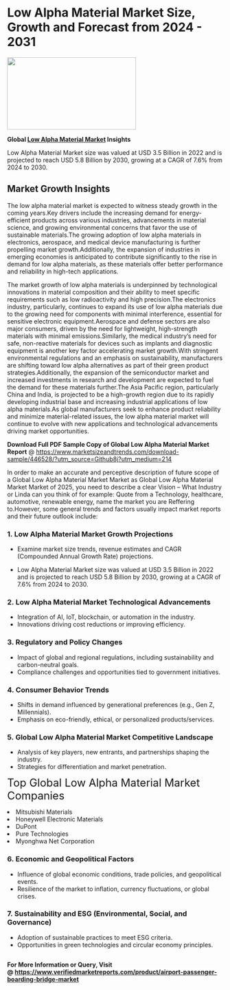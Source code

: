 <H1>Low Alpha Material Market Size, Growth and Forecast from 2024 - 2031</H1><img class="aligncenter size-medium wp-image-584254" src="https://thirdeyenews.in/wp-content/uploads/2024/09/Global-Market-Research-300x168.jpeg" alt="" width="300" height="168" /><p><strong>Global&nbsp;<a href="https://www.marketsizeandtrends.com/download-sample/446528/?utm_source=Github8j?utm_medium=214">Low Alpha Material Market</a> Insights</strong></p><p>Low Alpha Material Market size was valued at USD 3.5 Billion in 2022 and is projected to reach USD 5.8 Billion by 2030, growing at a CAGR of 7.6% from 2024 to 2030.</p><p><h2>Market Growth Insights</h2> <p>The low alpha material market is expected to witness steady growth in the coming years.Key drivers include the increasing demand for energy-efficient products across various industries, advancements in material science, and growing environmental concerns that favor the use of sustainable materials.The growing adoption of low alpha materials in electronics, aerospace, and medical device manufacturing is further propelling market growth.Additionally, the expansion of industries in emerging economies is anticipated to contribute significantly to the rise in demand for low alpha materials, as these materials offer better performance and reliability in high-tech applications.</p> <p>The market growth of low alpha materials is underpinned by technological innovations in material composition and their ability to meet specific requirements such as low radioactivity and high precision.The electronics industry, particularly, continues to expand its use of low alpha materials due to the growing need for components with minimal interference, essential for sensitive electronic equipment.Aerospace and defense sectors are also major consumers, driven by the need for lightweight, high-strength materials with minimal emissions.Similarly, the medical industry’s need for safe, non-reactive materials for devices such as implants and diagnostic equipment is another key factor accelerating market growth.With stringent environmental regulations and an emphasis on sustainability, manufacturers are shifting toward low alpha alternatives as part of their green product strategies.Additionally, the expansion of the semiconductor market and increased investments in research and development are expected to fuel the demand for these materials further.The Asia Pacific region, particularly China and India, is projected to be a high-growth region due to its rapidly developing industrial base and increasing industrial applications of low alpha materials.As global manufacturers seek to enhance product reliability and minimize material-related issues, the low alpha material market will continue to evolve with new applications and technological advancements driving market opportunities.<p><span class=""><strong>Download Full PDF Sample Copy of Global Low Alpha Material Market Report</strong> @ <a href="https://www.marketsizeandtrends.com/download-sample/446528/?utm_source=Github8j?utm_medium=214" target="_blank">https://www.marketsizeandtrends.com/download-sample/446528/?utm_source=Github8j?utm_medium=214</a></span></p><p>In order to make an accurate and perceptive description of future scope of a Global&nbsp;Low Alpha Material Market Market as Global&nbsp;Low Alpha Material Market Market of 2025, you need to describe a clear Vision &ndash; What Industry or Linda can you think of for example: Quote from a Technology, healthcare, automotive, renewable energy, name the market you are Reffering to.However, some general trends and factors usually impact market reports and their future outlook include:</p><h3>1.&nbsp;<strong>Low Alpha Material Market Growth Projections</strong></h3><ul><li>Examine market size trends, revenue estimates and CAGR (Compounded Annual Growth Rate) projections.</li><li><p>Low Alpha Material Market size was valued at USD 3.5 Billion in 2022 and is projected to reach USD 5.8 Billion by 2030, growing at a CAGR of 7.6% from 2024 to 2030.</p></li></ul><h3>2.&nbsp;<strong>Low Alpha Material Market Technological Advancements</strong></h3><ul><li>Integration of AI, IoT, blockchain, or automation in the industry.</li><li>Innovations driving cost reductions or improving efficiency.</li></ul><h3>3.&nbsp;<strong>Regulatory and Policy Changes</strong></h3><ul><li>Impact of global and regional regulations, including sustainability and carbon-neutral goals.</li><li>Compliance challenges and opportunities tied to government initiatives.</li></ul><h3>4.&nbsp;<strong>Consumer Behavior Trends</strong></h3><ul><li>Shifts in demand influenced by generational preferences (e.g., Gen Z, Millennials).</li><li>Emphasis on eco-friendly, ethical, or personalized products/services.</li></ul><h3>5.&nbsp;<strong>Global Low Alpha Material Market Competitive Landscape</strong></h3><ul><li>Analysis of key players, new entrants, and partnerships shaping the industry.</li><li>Strategies for differentiation and market penetration.</li></ul><p data-pm-slice="1 1 []"><span style="color: inherit; font-family: inherit; font-size: 25px;">Top Global Low Alpha Material Market Companies</span></p><div class="" data-test-id=""><p><li>Mitsubishi Materials</li><li> Honeywell Electronic Materials</li><li> DuPont</li><li> Pure Technologies</li><li> Myonghwa Net Corporation</li></p></div><h3>6.&nbsp;<strong>Economic and Geopolitical Factors</strong></h3><ul><li>Influence of global economic conditions, trade policies, and geopolitical events.</li><li>Resilience of the market to inflation, currency fluctuations, or global crises.</li></ul><h3>7.&nbsp;<strong>Sustainability and ESG (Environmental, Social, and Governance)</strong></h3><ul><li>Adoption of sustainable practices to meet ESG criteria.</li><li>Opportunities in green technologies and circular economy principles.</li></ul><h2><strong style="font-size: 14px;">For More Information or Query, Visit @&nbsp;</strong><a style="background-color: #ffffff; font-size: 14px;" href="https://www.marketsizeandtrends.com/report/low-alpha-material-market/" target="_blank">https://www.verifiedmarketreports.com/product/airport-passenger-boarding-bridge-market</a></h2>